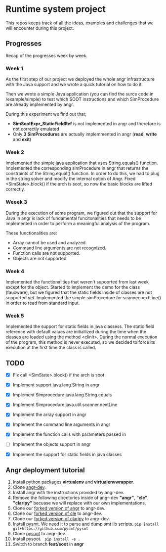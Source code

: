#  Runtime system project

This repos keeps track of all the ideas, examples and challenges that we will encounter
during this project.

## Progresses

Recap of the progresses week by week.


### Week 1
As the first step of our project we deployed the whole angr infrastructure with the
Java support and we wrote a quick tutorial on how to do it.

Then we wrote a simple Java application (you can find the surce code in /example/simple)
to test which SOOT instructions and which SimProcedure are already implemented by angr.

During this experiment we find out that;

- **SimSootExpr_StaticFieldRef** is not implemented in angr and therefore is not correctly emulated
- Only **3 SimProcedures** are actually implemmented in angr (**read**, **write** and **exit**)


### Week 2
Implemented the simple java application that uses String.equals() function. 
Implemented the corresponding simProcedure in angr that returns the constraints of the String.equal() function. In order to do this, we had to plug in the string solver and modify the internal option of Angr.
Fixed \<SimState\>.block() if the arch is soot, so now the basic blocks are lifted correctly.


### Weeek 3
During the execution of some program, we figured out that the support for Java in angr is lack of fundamental funcitonalities that needs to be implemented in order to perform a meaningful analysis of the program. 

These functionalities are:
- Array cannot be used and analyzed. 
- Command line arguments are not recognized. 
- Function calls are not supported. 
- Objects are not supported 


### Week 4
Implemented the functionalities that weren't supoorted from last week except for the object.
Started to implement the demo for the class (fauxware), but we figured that the static fields inside of classes are not supported yet. 
Implemented the simple simProcedure for scanner.nextLine() in order to read from standard input. 


### Week 5
Implemented the support for static fields in java classess.
The static field reference with default values are initiallized during the time when the classes are loaded using the method \<clinit\>. During the normal execution of the program, this method is never executed, so we decided to force its execution at the first time the class is called.  

## TODO

- [x] Fix call \<SimState\>.block() if the arch is soot
- [x] Implement support java.lang.String in angr
- [x] Implement Simprocedure java.lang.String.equals
- [x] Implement Simprocedure java.util.scanner.nextLine
- [x] Implement the array support in angr
- [x] Implement the command line arguments in angr
- [x] Implement the function calls with parameters passed in 
- [ ] Implement the objects support in angr
- [x] Implement the support for static fields in java classes

 
## Angr deployment tutorial 
1. Install python packages **virtualenv** and **virtualenvwrapper**.
1. Clone [angr-dev](https://github.com/angr/angr-dev).
2. Install angr with the instructions provided by angr-dev. 
2. Remove the following directories inside of angr-dev **"angr"**, **"cle"**, **"claripy"** becuase we will replace with our own implementations.
3. Clone our [forked version of angr](https://github.com/VIPSIYI/angr) to angr-dev.
4. Clone our [forked version of cle](https://github.com/VIPSIYI/cle) to angr-dev.
5. Clone our [forked version of claripy](https://github.com/Lukas-Dresel/claripy) to angr-dev. 
6. Install [pysmt](https://github.com/pysmt/pysmt). We need it to parse and dump smt lib scripts.
	``` pip install git+https://github.com/pysmt/pysmt ```
7. Clone [pysoot](https://github.com/Phat3/pysoot) to angr-dev. 
8. Install pysoot.
	``` pip install -e .```
9. Switch to branch **feat/soot** in **angr**





